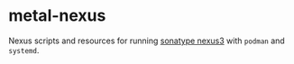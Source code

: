 # metal-nexus

Nexus scripts and resources for running [sonatype nexus3](https://help.sonatype.com/repomanager3) with `podman` and 
`systemd`.
